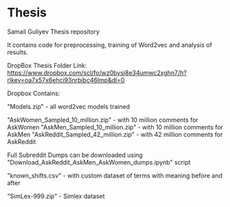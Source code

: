 # Thesis
Samail Guliyev Thesis repository

It contains code for preprocessing, training of Word2vec and analysis of results. 

DropBox Thesis Folder Link: https://www.dropbox.com/scl/fo/wz0bysj8e34umwc2xghn7/h?rlkey=oa7x57x6ehci93nrbibc46lmp&dl=0

Dropbox Contains:

"Models.zip" - all word2vec models trained

"AskWomen_Sampled_10_million.zip" - with 10 million comments for AskWomen
"AskMen_Sampled_10_million.zip" - with 10 million comments for AskMen
"AskReddit_Sampled_42_million.zip" - with 42 million comments for AskReddit

Full Subreddit Dumps can be downloaded using "Download_AskReddit_AskMen_AskWomen_dumps.ipynb" script

"known_shifts.csv" - with custom dataset of terms with meaning before and after 

"SimLex-999.zip" - Simlex dataset







